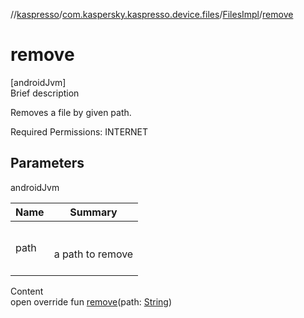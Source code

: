 //[kaspresso](../../index.md)/[com.kaspersky.kaspresso.device.files](../index.md)/[FilesImpl](index.md)/[remove](remove.md)



# remove  
[androidJvm]  
Brief description  




Removes a file by given path.



Required Permissions: INTERNET





## Parameters  
  
androidJvm  
  
|  Name|  Summary| 
|---|---|
| path| <br><br>a path to remove<br><br>
  
  
Content  
open override fun [remove](remove.md)(path: [String](https://kotlinlang.org/api/latest/jvm/stdlib/kotlin/-string/index.html))  



